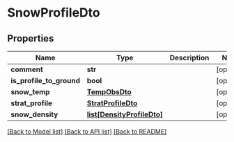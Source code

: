 # SnowProfileDto

## Properties
Name | Type | Description | Notes
------------ | ------------- | ------------- | -------------
**comment** | **str** |  | [optional] 
**is_profile_to_ground** | **bool** |  | [optional] 
**snow_temp** | [**TempObsDto**](TempObsDto.md) |  | [optional] 
**strat_profile** | [**StratProfileDto**](StratProfileDto.md) |  | [optional] 
**snow_density** | [**list[DensityProfileDto]**](DensityProfileDto.md) |  | [optional] 

[[Back to Model list]](../README.md#documentation-for-models) [[Back to API list]](../README.md#documentation-for-api-endpoints) [[Back to README]](../README.md)

